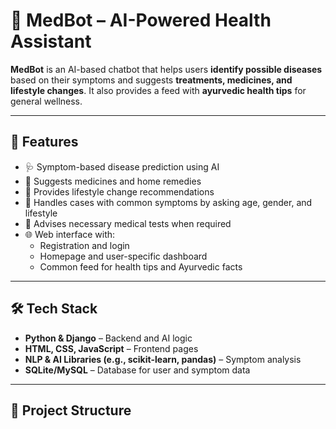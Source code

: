 # 🤖 MedBot – AI-Powered Health Assistant

**MedBot** is an AI-based chatbot that helps users **identify possible diseases** based on their symptoms and suggests **treatments, medicines, and lifestyle changes**. It also provides a feed with **ayurvedic health tips** for general wellness.

---

## 🚀 Features
- 🩺 Symptom-based disease prediction using AI  
- 💊 Suggests medicines and home remedies  
- 📝 Provides lifestyle change recommendations  
- 🧬 Handles cases with common symptoms by asking age, gender, and lifestyle  
- 🧪 Advises necessary medical tests when required  
- 🌐 Web interface with:
  - Registration and login  
  - Homepage and user-specific dashboard  
  - Common feed for health tips and Ayurvedic facts  

---

## 🛠️ Tech Stack
- **Python & Django** – Backend and AI logic  
- **HTML, CSS, JavaScript** – Frontend pages  
- **NLP & AI Libraries (e.g., scikit-learn, pandas)** – Symptom analysis  
- **SQLite/MySQL** – Database for user and symptom data  

---

## 📂 Project Structure
